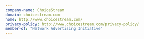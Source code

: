 ```yaml
---
company-name: ChoiceStream
domain: choicestream.com
home: http://www.choicestream.com/
privacy-policy: http://www.choicestream.com/privacy-policy/
member-of: "Network Advertising Initiative"
---
```




